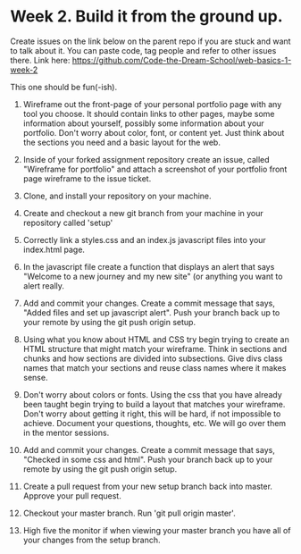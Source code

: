 # Week 2. Build it from the ground up.

Create issues on the link below on the parent repo if you are stuck and want to talk about it. You can paste code, tag people and refer to other issues there. Link here: https://github.com/Code-the-Dream-School/web-basics-1-week-2

This one should be fun(-ish).

1. Wireframe out the front-page of your personal portfolio page with any tool you choose. It should contain links to other pages, maybe some information about yourself, possibly some information about your portfolio. Don't worry about color, font, or content yet. Just think about the sections you need and a basic layout for the web.

2. Inside of your forked assignment repository create an issue, called "Wireframe for portfolio" and attach a screenshot of your portfolio front page wireframe to the issue ticket.

3. Clone, and install your repository on your machine.

4. Create and checkout a new git branch from your machine in your repository called 'setup'

5. Correctly link a styles.css and an index.js javascript files into your index.html page.

6. In the javascript file create a function that displays an alert that says "Welcome to a new journey and my new site" (or anything you want to alert really.

7. Add and commit your changes. Create a commit message that says, "Added files and set up javascript alert". Push your branch back up to your remote by using the git push origin setup.

8. Using what you know about HTML and CSS try begin trying to create an HTML structure that might match your wireframe. Think in sections and chunks and how sections are divided into subsections. Give divs class names that match your sections and reuse class names where it makes sense.

9. Don't worry about colors or fonts. Using the css that you have already been taught begin trying to build a layout that matches your wireframe. Don't worry about getting it right, this will be hard, if not impossible to achieve. Document your questions, thoughts, etc. We will go over them in the mentor sessions.

10. Add and commit your changes. Create a commit message that says, "Checked in some css and html". Push your branch back up to your remote by using the git push origin setup.

11. Create a pull request from your new setup branch back into master. Approve your pull request.

12. Checkout your master branch. Run 'git pull origin master'.

13. High five the monitor if when viewing your master branch you have all of your changes from the setup branch.
